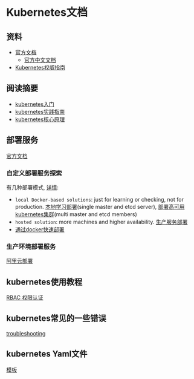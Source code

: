 # Kubernetes文档

## 资料

- [官方文档](https://kubernetes.io/docs/home/)
    - [官方中文文档](http://docs.kubernetes.org.cn/)
- [Kubernetes权威指南](Kubernetes权威指南.pdf)

## 阅读摘要
- [kubernetes入门](kubernetes/readingNote/chapter1.md)
- [kubernetes实践指南](kubernetes/readingNote/chapter2.md)
- [kubernetes核心原理](kubernetes/readingNote/chapter3.md)

## 部署服务
[官方文档](https://kubernetes.io/docs/setup/)

### 自定义部署服务探索
有几种部署模式, [详情](https://kubernetes.io/docs/setup/pick-right-solution/#local-machine-solutions): 
- `local Docker-based solutions`: just for learning or checking, not for production. 
[本地学习部署](kubernetes/single%20deploy.md)(single master and etcd server), 
[部署高可用kubernetes集群](kubernetes/Highly%20available%20cluster.md)(multi master and etcd members)
- `hosted solution`: more machines and higher availability. [生产服务部署](kubernetes/production%20deploy.md)
- [通过docker快速部署](docker_practice.pdf)

### 生产环境部署服务
[阿里云部署](https://help.aliyun.com/product/85222.html?spm=a2c4g.11186623.6.540.6dec45e5aDPi0o)


## kubernetes使用教程
[RBAC 权限认证](https://kubernetes.io/docs/reference/access-authn-authz/rbac/)


## kubernetes常见的一些错误
[troubleshooting](https://kubernetes.io/docs/setup/independent/troubleshooting-kubeadm/)


## kubernetes Yaml文件
[模板](../doc/kubernetes/k8s%20example.yaml)